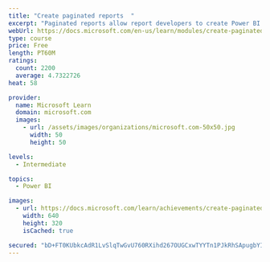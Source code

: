 ```yaml
---
title: "Create paginated reports  "
excerpt: "Paginated reports allow report developers to create Power BI artifacts that have tightly controlled rendering requirements. Paginated reports are ideal for creating sales invoices, receipts, purchase orders, and tabular data. This module will teach you how to create reports, add parameters, and work with tables and charts in paginated reports."
webUrl: https://docs.microsoft.com/en-us/learn/modules/create-paginated-reports-power-bi/
type: course
price: Free
length: PT60M
ratings:
  count: 2200
  average: 4.7322726
heat: 58

provider:
  name: Microsoft Learn
  domain: microsoft.com
  images:
    - url: /assets/images/organizations/microsoft.com-50x50.jpg
      width: 50
      height: 50

levels:
  - Intermediate

topics:
  - Power BI

images:
  - url: https://docs.microsoft.com/learn/achievements/create-paginated-reports-power-bi-social.png
    width: 640
    height: 320
    isCached: true

secured: "bD+FT0KUbkcAdR1LvSlqTwGvU760RXihd267OUGCxwTYYTn1PJkRhSApugbYIAlEMWN/TLv20TJQhWtZmhKl4KzLq6PryMFjc7fhT5I7fLHSdVnABDhIIbGsfRA2WEWGNLLVOQt+G7g7EJF6DnBqMwxzOi0Ud56Z8tIVGxJE+WT2sUSNtUK+KjH6sUgxPj7DWcrjw87R4ggNSxQNjUzttTglIIlY64vDDZv5CtAkGwyaccEwJet5HN42kyOuDGpz6pb89SbWynyZNajA/ZUa7CXmkSB6d2ukyJs835p50sKAbuh3u3chxU9VEQiNepkYcOx9I3P4FqCWLE++WH49aIJGIMIc03+MfIlsWoWWaB28+5WDBHQptTOKzdy68JOfydTHESolG0jSQ1aP27DP9Y632FRZXgeXY0Bljgp56BI=;Vs/lwxCIepHiFIGNiIMJkg=="
---
```



